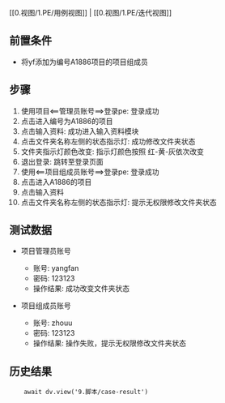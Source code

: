 [[0.视图/1.PE/用例视图]] | [[0.视图/1.PE/迭代视图]]

## 前置条件

- 将yf添加为编号A1886项目的项目组成员

## 步骤

1. 使用项目<==管理员账号==>登录pe: 登录成功
2. 点击进入编号为A1886的项目
3. 点击输入资料: 成功进入输入资料模块 
4. 点击文件夹名称左侧的状态指示灯: 成功修改文件夹状态
5. 文件夹指示灯颜色改变: 指示灯颜色按照 红-黄-灰依次改变
6. 退出登录: 跳转至登录页面
7. 使用<==项目组成员账号==>登录pe: 登录成功
8. 点击进入A1886的项目
9. 点击输入资料
10. 点击文件夹名称左侧的状态指示灯: 提示无权限修改文件夹状态

## 测试数据

- 项目管理员账号
	- 账号: yangfan
	- 密码: 123123
	- 操作结果: 成功改变文件夹状态

- 项目组成员账号
	- 账号: zhouu
	- 密码: 123123
	- 操作结果: 操作失败，提示无权限修改文件夹状态

## 历史结果

```dataviewjs
    await dv.view('9.脚本/case-result')
```
